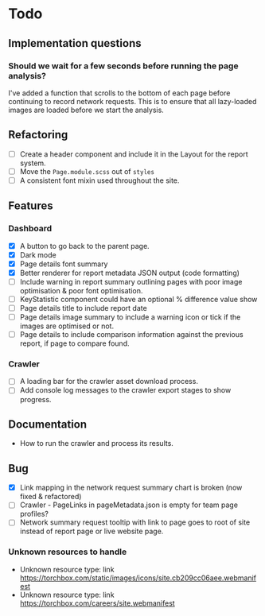 # Todo

## Implementation questions

### Should we wait for a few seconds before running the page analysis?

I've added a function that scrolls to the bottom of each page before continuing to record network requests. This is to ensure that all lazy-loaded images are loaded before we start the analysis.

## Refactoring

- [ ] Create a header component and include it in the Layout for the report system.
- [ ] Move the `Page.module.scss` out of `styles`
- [ ] A consistent font mixin used throughout the site.

## Features

### Dashboard

- [x] A button to go back to the parent page.
- [x] Dark mode
- [x] Page details font summary
- [x] Better renderer for report metadata JSON output (code formatting)
- [ ] Include warning in report summary outlining pages with poor image optimisation & poor font optimisation.
- [ ] KeyStatistic component could have an optional % difference value show
- [ ] Page details title to include report date
- [ ] Page details image summary to include a warning icon or tick if the images are optimised or not.
- [ ] Page details to include comparison information against the previous report, if page to compare found.

### Crawler

- [ ] A loading bar for the crawler asset download process.
- [ ] Add console log messages to the crawler export stages to show progress.

## Documentation

- How to run the crawler and process its results.

## Bug

- [x] Link mapping in the network request summary chart is broken (now fixed & refactored)
- [ ] Crawler - PageLinks in pageMetadata.json is empty for team page profiles?
- [ ] Network summary request tooltip with link to page goes to root of site instead of report page or live website page.

### Unknown resources to handle

- Unknown resource type: link https://torchbox.com/static/images/icons/site.cb209cc06aee.webmanifest
- Unknown resource type: link https://torchbox.com/careers/site.webmanifest

